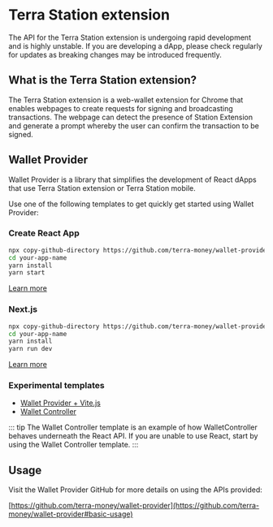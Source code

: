 # Terra Station extension

The API for the Terra Station extension is undergoing rapid development and is highly unstable. If you are developing a dApp, please check regularly for updates as breaking changes may be introduced frequently.

## What is the Terra Station extension?

The Terra Station extension is a web-wallet extension for Chrome that enables webpages to create requests for signing and broadcasting transactions. The webpage can detect the presence of Station Extension and generate a prompt whereby the user can confirm the transaction to be signed.

## Wallet Provider

Wallet Provider is a library that simplifies the development of React dApps that use Terra Station extension or Terra Station mobile.

Use one of the following templates to get quickly get started using Wallet Provider: 

### Create React App

```sh
npx copy-github-directory https://github.com/terra-money/wallet-provider/tree/main/templates/create-react-app your-app-name
cd your-app-name
yarn install
yarn start
```

[Learn more](https://github.com/terra-money/wallet-provider/tree/main/templates/create-react-app)

### Next.js

```sh
npx copy-github-directory https://github.com/terra-money/wallet-provider/tree/main/templates/next your-app-name
cd your-app-name
yarn install
yarn run dev
```

[Learn more](https://github.com/terra-money/wallet-provider/tree/main/templates/next)

### Experimental templates

- [Wallet Provider + Vite.js](https://github.com/terra-money/wallet-provider/tree/main/templates/vite)
- [Wallet Controller](https://github.com/terra-money/wallet-provider/tree/main/templates/wallet-controller)

::: tip
The Wallet Controller template is an example of how WalletController behaves underneath the React API. If you are unable to use React, start by using the Wallet Controller template.
:::

## Usage 

Visit the Wallet Provider GitHub for more details on using the APIs provided: 

[https://github.com/terra-money/wallet-provider](https://github.com/terra-money/wallet-provider#basic-usage)